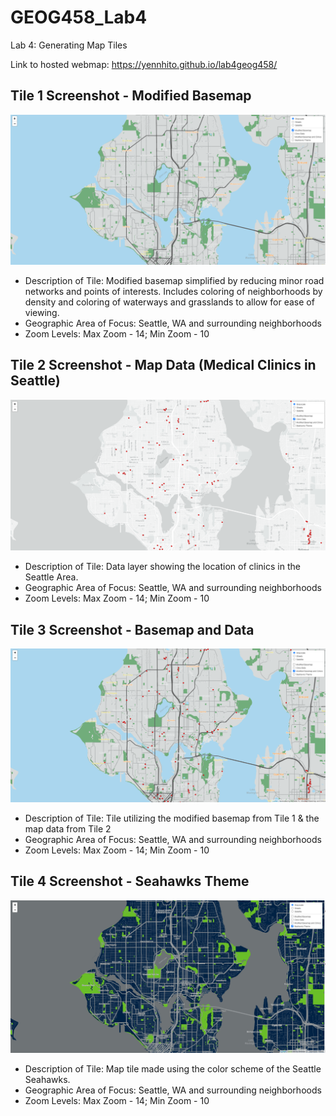 # GEOG458_Lab4 

Lab 4: Generating Map Tiles

Link to hosted webmap: https://yennhito.github.io/lab4geog458/

## Tile 1 Screenshot - Modified Basemap
![Map Image](img/modbase.PNG)


- Description of Tile: Modified basemap simplified by reducing minor road networks and points of interests. Includes coloring of neighborhoods by density and coloring of waterways and grasslands to allow for ease of viewing.
- Geographic Area of Focus: Seattle, WA and surrounding neighborhoods 
- Zoom Levels: Max Zoom - 14; Min Zoom - 10

## Tile 2 Screenshot - Map Data (Medical Clinics in Seattle)
![Map Image](img/clinics.PNG)


- Description of Tile: Data layer showing the location of clinics in the Seattle Area.
- Geographic Area of Focus: Seattle, WA and surrounding neighborhoods 
- Zoom Levels: Max Zoom - 14; Min Zoom - 10

## Tile 3 Screenshot - Basemap and Data 
![Map Image](img/modbase_data.PNG)


- Description of Tile: Tile utilizing the modified basemap from Tile 1 & the map data from Tile 2
- Geographic Area of Focus: Seattle, WA and surrounding neighborhoods 
- Zoom Levels: Max Zoom - 14; Min Zoom - 10

## Tile 4 Screenshot - Seahawks Theme
![Map Image](img/seahawks.PNG)

- Description of Tile: Map tile made using the color scheme of the Seattle Seahawks. 
- Geographic Area of Focus: Seattle, WA and surrounding neighborhoods 
- Zoom Levels: Max Zoom - 14; Min Zoom - 10